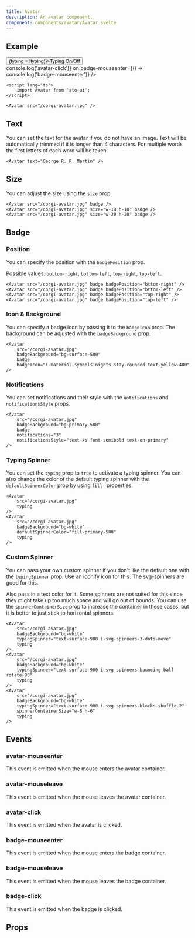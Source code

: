 ```yaml
---
title: Avatar
description: An avatar component.
component: components/avatar/Avatar.svelte
---
```


<script lang="ts">
	import Usage from '../Usage.svelte';
	import PropsTable from './PropsTable.svelte';
    import docs from '$lib/components/avatar/Avatar.svelte?raw&sveld';
	import Avatar from '$lib/components/avatar/Avatar.svelte';

	let typing = true;
</script>

## Example

<Usage>
	<button
		class="btn-glass-primary mb-4 btn-lg"
		on:click={() => (typing = !typing)}>Typing On/Off</button
	>
	<div class="flex flex-wrap justify-center items-center gap-8">
		<Avatar
			src="/corgi-avatar.jpg"
			rounded="rounded-none"
			badgeBackground="bg-secondary-500"
			border="border-4 border-surface-800 hover:(border-primary-500)"
			badge
		/>
		<Avatar
			src="/corgi-avatar.jpg"
			badge
			badgePosition="bottom-left"
			on:avatar-click={() => console.log('avatar-click')}
			on:badge-mouseenter={() => console.log('badge-mouseenter')}
		/>
		<Avatar text="Ben M." />
		<Avatar text="George R. R. Martin" rounded="rounded-full" badge />
		<Avatar
			src="/corgi-avatar.jpg"
			badge
			rounded="rounded-full"
			badgePosition="bottom-left"
			badgeBackground="bg-success-500"
			notifications="42"
			notificationsStyle="text-xs font-semibold text-on-success"
		/>
		<Avatar src="/corgi-avatar.jpg" badge badgePosition="top-left" />
		<Avatar
			src="/corgi-avatar.jpg"
			badge
			rounded="rounded-full"
			badgePosition="top-right"
			{typing}
		/>
		<Avatar
			src="/corgi-avatar.jpg"
			badge
			badgeBackground="bg-warning-500"
			{typing}
		/>
		<Avatar
			src="/corgi-avatar.jpg"
			rounded="rounded-xl"
			badgeBackground="bg-red-600"
			badge
			badgeIcon="text-gray-300 w-5 h-5 i-material-symbols:horizontal-rule-rounded"
		/>
		<Avatar src="/corgi-avatar.jpg" rounded="rounded-3xl" badgeBackground="bg-yellow-500" badge />
		<Avatar
			src="/corgi-avatar.jpg"
			rounded="rounded-full"
			badgeBackground="bg-surface-500"
			badge
			badgeIcon="i-material-symbols:nights-stay-rounded text-yellow-400"
		/>
		<Avatar
			src="/corgi-avatar.jpg"
			rounded="rounded-full"
			badgeBackground="bg-surface-500"
			badge
			badgeIcon="i-material-symbols:nights-stay-rounded text-yellow-400"
			defaultSpinnerColor="fill-white"
			{typing}
		/>
	</div>
</Usage>

```svelte
<script lang="ts">
	import Avatar from 'ato-ui';
</script>

<Avatar src="/corgi-avatar.jpg" />
```

## Text

You can set the text for the avatar if you do not have an image. Text will be automatically trimmed if it is longer than 4 characters. For multiple words the first letters of each word will be taken.

<Usage>
	<Avatar text="George R. R. Martin" />
</Usage>

```svelte
<Avatar text="George R. R. Martin" />
```

## Size

You can adjust the size using the `size` prop.

<Usage>
	<Avatar src="/corgi-avatar.jpg" badge />
	<Avatar src="/corgi-avatar.jpg" size="w-18 h-18" badge />
	<Avatar src="/corgi-avatar.jpg" size="w-20 h-20" badge />
</Usage>

```svelte
<Avatar src="/corgi-avatar.jpg" badge />
<Avatar src="/corgi-avatar.jpg" size="w-18 h-18" badge />
<Avatar src="/corgi-avatar.jpg" size="w-20 h-20" badge />
```

## Badge 

### Position

You can specify the position with the `badgePosition` prop.

Possible values: `bottom-right`, `bottom-left`, `top-right`, `top-left`.

<Usage>
	<Avatar src="/corgi-avatar.jpg" badge badgePosition="bottom-right" />
	<Avatar src="/corgi-avatar.jpg" badge badgePosition="bottom-left" />
	<Avatar src="/corgi-avatar.jpg" badge badgePosition="top-right" />
	<Avatar src="/corgi-avatar.jpg" badge badgePosition="top-left" />
</Usage>

```svelte
<Avatar src="/corgi-avatar.jpg" badge badgePosition="bttom-right" />
<Avatar src="/corgi-avatar.jpg" badge badgePosition="bttom-left" />
<Avatar src="/corgi-avatar.jpg" badge badgePosition="top-right" />
<Avatar src="/corgi-avatar.jpg" badge badgePosition="top-left" />
```


### Icon & Background

You can specify a badge icon by passing it to the `badgeIcon` prop. The background can be adjusted with the `badgeBackground` prop.

<Usage>
	<Avatar
		src="/corgi-avatar.jpg"
		rounded="rounded-full"
		badgeBackground="bg-surface-500"
		badge
		badgeIcon="i-material-symbols:nights-stay-rounded text-yellow-400"
	/>
</Usage>

```svelte
<Avatar
	src="/corgi-avatar.jpg"
	badgeBackground="bg-surface-500"
	badge
	badgeIcon="i-material-symbols:nights-stay-rounded text-yellow-400"
/>
```

### Notifications

You can set notifications and their style with the `notifications` and `notificationsStyle` props.

<Usage>
	<Avatar
		src="/corgi-avatar.jpg"
		badgeBackground="bg-primary-500"
		badge
		notifications="3"
		notificationsStyle="text-xs font-semibold text-on-primary"
	/>
</Usage>

```svelte
<Avatar
	src="/corgi-avatar.jpg"
	badgeBackground="bg-primary-500"
	badge
	notifications="3"
	notificationsStyle="text-xs font-semibold text-on-primary"
/>
```

### Typing Spinner

You can set the `typing` prop to `true` to activate a typing spinner. You can also change the color of the default typing spinner with the `defaultSpinnerColor` prop by using `fill-` properties.

<Usage>
	<Avatar
		src="/corgi-avatar.jpg"
		typing
	/>
	<Avatar
		src="/corgi-avatar.jpg"
		badgeBackground="bg-white"
		defaultSpinnerColor="fill-primary-500"
		typing
	/>
</Usage>

```svelte
<Avatar
	src="/corgi-avatar.jpg"
	typing
/>
<Avatar
	src="/corgi-avatar.jpg"
	badgeBackground="bg-white"
	defaultSpinnerColor="fill-primary-500"
	typing
/>
```

### Custom Spinner

You can pass your own custom spinner if you don't like the default one with the `typingSpinner` prop. Use an iconify icon for this. The [svg-spinners](https://icones.js.org/collection/svg-spinners) are good for this.

Also pass in a text color for it. Some spinners are not suited for this since they might take up too much space and will go out of bounds. You can use the `spinnerContainerSize` prop to increase the container in these cases, but it is better to just stick to horizontal spinners.

<Usage>
	<Avatar
		src="/corgi-avatar.jpg"
		badgeBackground="bg-white"
		typingSpinner="text-surface-900 i-svg-spinners-3-dots-move"
		typing
	/>
	<Avatar
		src="/corgi-avatar.jpg"
		badgeBackground="bg-white"
		typingSpinner="text-surface-900 i-svg-spinners-bouncing-ball rotate-90"
		typing
	/>
	<Avatar
		src="/corgi-avatar.jpg"
		badgeBackground="bg-white"
		typingSpinner="text-surface-900 i-svg-spinners-blocks-shuffle-2"
		spinnerContainerSize="w-8 h-6"
		typing
	/>
</Usage>

```svelte
<Avatar
	src="/corgi-avatar.jpg"
	badgeBackground="bg-white"
	typingSpinner="text-surface-900 i-svg-spinners-3-dots-move"
	typing
/>
<Avatar
	src="/corgi-avatar.jpg"
	badgeBackground="bg-white"
	typingSpinner="text-surface-900 i-svg-spinners-bouncing-ball rotate-90"
	typing
/>
<Avatar
	src="/corgi-avatar.jpg"
	badgeBackground="bg-white"
	typingSpinner="text-surface-900 i-svg-spinners-blocks-shuffle-2"
	spinnerContainerSize="w-8 h-6"
	typing
/>
```

## Events

### avatar-mouseenter

This event is emitted when the mouse enters the avatar container.

### avatar-mouseleave

This event is emitted when the mouse leaves the avatar container.

### avatar-click

This event is emitted when the avatar is clicked.

### badge-mouseenter

This event is emitted when the mouse enters the badge container.

### badge-mouseleave

This event is emitted when the mouse leaves the badge container.

### badge-click

This event is emitted when the badge is clicked.


## Props

<PropsTable props={docs.props} />